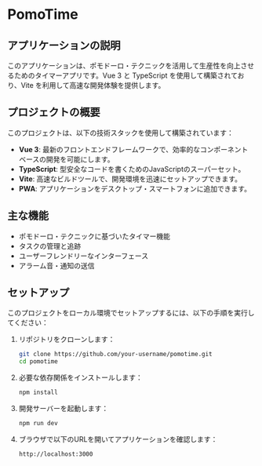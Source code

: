 # PomoTime

## アプリケーションの説明

このアプリケーションは、ポモドーロ・テクニックを活用して生産性を向上させるためのタイマーアプリです。Vue 3 と TypeScript を使用して構築されており、Vite を利用して高速な開発体験を提供します。

## プロジェクトの概要

このプロジェクトは、以下の技術スタックを使用して構築されています：

- **Vue 3**: 最新のフロントエンドフレームワークで、効率的なコンポーネントベースの開発を可能にします。
- **TypeScript**: 型安全なコードを書くためのJavaScriptのスーパーセット。
- **Vite**: 高速なビルドツールで、開発環境を迅速にセットアップできます。
- **PWA**: アプリケーションをデスクトップ・スマートフォンに追加できます。

## 主な機能

- ポモドーロ・テクニックに基づいたタイマー機能
- タスクの管理と追跡
- ユーザーフレンドリーなインターフェース
- アラーム音・通知の送信

## セットアップ

このプロジェクトをローカル環境でセットアップするには、以下の手順を実行してください：

1. リポジトリをクローンします：
    ```bash
    git clone https://github.com/your-username/pomotime.git
    cd pomotime
    ```

2. 必要な依存関係をインストールします：
    ```bash
    npm install
    ```

3. 開発サーバーを起動します：
    ```bash
    npm run dev
    ```

4. ブラウザで以下のURLを開いてアプリケーションを確認します：
    ```
    http://localhost:3000
    ```
